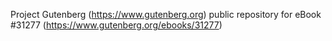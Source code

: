 Project Gutenberg (https://www.gutenberg.org) public repository for eBook #31277 (https://www.gutenberg.org/ebooks/31277)
